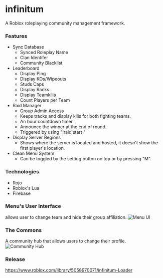 # infinitum
A Roblox roleplaying community management framework.

### Features
- Sync Database
  - Synced Roleplay Name
  - Clan Identifer
  - Community Blacklist
- Leaderboard
  - Display Ping
  - Display KOs/Wipeouts
  - Studs Caps
  - Display Ranks
  - Display Teamkills
  - Count Players per Team
- Raid Manager
  - Group Admin Access
  - Keeps tracks and display kills for both fighting teams.
  - An hour countdown timer.
  - Announce the winner at the end of round.
  - Triggered by using "!raid start <kills> <timer>"
- Display Server Regions
  - Shows where the server is located and hosted, it doesn't show the first player's location.
- Clean Menu System
  - Can be toggled by the setting button on top or by pressing "M".
  
### Technologies
- Rojo
- Roblox's Lua
- Firebase

### Menu's User Interface
allows user to change team and hide their group affiliation.
![Menu UI](https://i.imgur.com/S9cIq7t.png)

### The Commons 
A community hub that allows users to change their profile.
![Community Hub](https://i.imgur.com/G6yrmi3.jpg)

### Release
https://www.roblox.com/library/5058970071/infinitum-Loader
